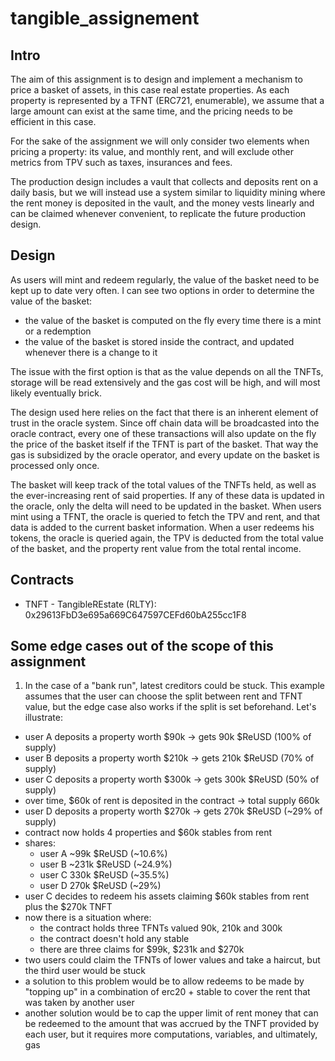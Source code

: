 # tangible_assignement

## Intro

The aim of this assignment is to design and implement a mechanism to price a basket of assets, in this case real estate
properties. As each property is represented by a TFNT (ERC721, enumerable), we assume that a large amount can exist at
the same time, and the pricing needs to be efficient in this case.

For the sake of the assignment we will only consider two elements when pricing a property: its value, and monthly rent,
and will exclude other metrics from TPV such as taxes, insurances and fees.

The production design includes a vault that collects and deposits rent on a daily basis, but we will instead
use a system similar to liquidity mining where the rent money is deposited in the vault, and the money vests linearly
and can be claimed whenever convenient, to replicate the future production design.

## Design

As users will mint and redeem regularly, the value of the basket need to be kept up to date very often. I can see two
options in order to determine the value of the basket:
- the value of the basket is computed on the fly every time there is a mint or a redemption
- the value of the basket is stored inside the contract, and updated whenever there is a change to it

The issue with the first option is that as the value depends on all the TNFTs, storage will be read extensively and the
gas cost will be high, and will most likely eventually brick.

The design used here relies on the fact that there is an inherent element of trust in the oracle system. Since off chain
data will be broadcasted into the oracle contract, every one of these transactions will also update on the fly the price
of the basket itself if the TFNT is part of the basket. That way the gas is subsidized by the oracle operator, and every
update on the basket is processed only once.

The basket will keep track of the total values of the TNFTs held, as well as the ever-increasing rent of said
properties. If any of these data is updated in the oracle, only the delta will need to be updated in the basket. When
users mint using a TFNT, the oracle is queried to fetch the TPV and rent, and that data is added to the current basket
information. When a user redeems his tokens, the oracle is queried again, the TPV is deducted from the total value of
the basket, and the property rent value from the total rental income.

## Contracts

- TNFT - TangibleREstate (RLTY): 0x29613FbD3e695a669C647597CEFd60bA255cc1F8

## Some edge cases out of the scope of this assignment

1. In the case of a "bank run", latest creditors could be stuck. This example assumes that the user can choose the split
between rent and TFNT value, but the edge case also works if the split is set beforehand. Let's illustrate:
 - user A deposits a property worth $90k -> gets 90k $ReUSD (100% of supply)
 - user B deposits a property worth $210k -> gets 210k $ReUSD (70% of supply)
 - user C deposits a property worth $300k -> gets 300k $ReUSD (50% of supply)
 - over time, $60k of rent is deposited in the contract -> total supply 660k
 - user D deposits a property worth $270k -> gets 270k $ReUSD (~29% of supply)
 - contract now holds 4 properties and $60k stables from rent
 - shares:
   - user A ~99k $ReUSD (~10.6%)
   - user B ~231k $ReUSD (~24.9%)
   - user C 330k $ReUSD (~35.5%)
   - user D 270k $ReUSD (~29%)
 - user C decides to redeem his assets claiming $60k stables from rent plus the $270k TNFT
 - now there is a situation where:
   - the contract holds three TFNTs valued 90k, 210k and 300k
   - the contract doesn't hold any stable
   - there are three claims for $99k, $231k and $270k
 - two users could claim the TFNTs of lower values and take a haircut, but the third user would be stuck
 - a solution to this problem would be to allow redeems to be made by "topping up" in a combination of erc20 + stable to
cover the rent that was taken by another user
 - another solution would be to cap the upper limit of rent money that can be redeemed to the amount that was accrued by
the TNFT provided by each user, but it requires more computations, variables, and ultimately, gas
